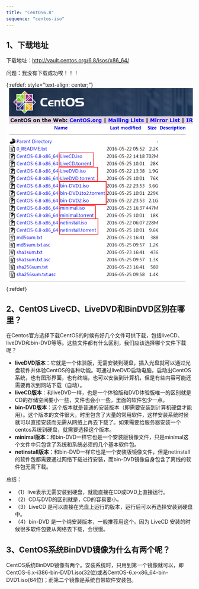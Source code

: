 ```yaml
---
title: "CentOS6.8"
sequence: "centos-iso"
---
```


## 1、下载地址 ##

下载地址：http://vault.centos.org/6.8/isos/x86_64/

问题：我没有下载成功唉！！！

{:refdef: style="text-align: center;"}
![](/assets/images/linux/concept/centos6.8-download.png)
{:refdef}

## 2、CentOS LiveCD、LiveDVD和BinDVD区别在哪里？ ##

在Centos官方选择下载CentOS的时候有好几个文件可供下载，包括liveCD、liveDVD和bin-DVD等等。这些文件都有什么区别，我们应该选择哪个文件下载呢？

- **liveDVD版本**：它就是一个体验版，无需安装到硬盘，插入光盘就可以通过光盘软件并体验CentOS的各种功能。可通过liveDVD启动电脑，启动出CentOS系统，也有图形界面，也有终端，也可以安装到计算机，但是有些内容可能还需要再次到网站下载（自动）。
- **liveCD版本**：和liveDVD一样，也是一个体验版和DVD体验版唯一的区别就是CD的存储空间要小一些，文件也会小一些，里面的软件包少一点。
- **bin-DVD版本**：这个版本就是普通的安装版本（即需要安装到计算机硬盘才能用）。这个版本的文件很大，时里包含了大量的常用软件，这样安装系统时候就可以直接安装而无需从网络上再去下载了。如果需要给服务器安装一个centos系统到硬盘，就需要选择这个版本。
- **minimal版本**：和bin-DVD一样它也是一个安装版镜像文件，只是minimal这个文件中只包含了系统和系统必须的几个基本软件包。
- **netinstall版本**：和bin-DVD一样它也是一个安装版镜像文件，但是netinstall的软件包都需要通过网络下载进行安装，而bin-DVD镜像自身包含了离线的软件包无需下载。

总结：

- （1）live表示无需安装到硬盘，就能直接在CD或DVD上直接运行。
- （2）CD与DVD的区别就是，CD的容易要小。
- （3）LiveCD 是可以直接在光盘上运行的版本，运行后可以再选择安装到硬盘中。
- （4）bin-DVD 是一个纯安装版本，一般推荐用这个。因为 LiveCD 安装的时候很多软件包要从网络去下载，会很慢。

## 3、CentOS系统BinDVD镜像为什么有两个呢？ ##

CentOS系统BinDVD镜像有两个。安装系统时，只用到第一个镜像就可以，即CentOS-6.x-i386-bin-DVD1.iso(32位)或者CentOS-6.x-x86_64-bin-DVD1.iso(64位)；而第二个镜像是系统自带软件安装包。 
